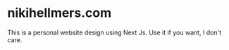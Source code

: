 # nikihellmers.com

This is a personal website design using Next Js. Use it if you want, I don't care.
